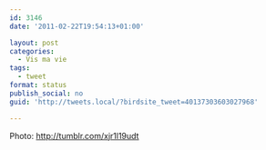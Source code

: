 ```yaml
---
id: 3146
date: '2011-02-22T19:54:13+01:00'

layout: post
categories:
  - Vis ma vie
tags:
  - tweet
format: status
publish_social: no
guid: 'http://tweets.local/?birdsite_tweet=40137303603027968'

---
```


Photo: http://tumblr.com/xjr1l19udt